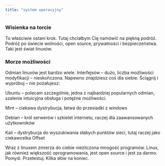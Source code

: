 ```yaml
---
title: "system operacyjny"
---
```


### Wisienka na torcie

To właściwie ostani krok. Tutaj chciałbym Cię namówić na piękną podróż. Podróż po świecie wolności, open source, prywatności i bezpieczeństwa. Taki jest świat linuxów.
### Morze możliwości

Odmian linuxów jest bardzo wiele. Interfejsów – dużo, liczba możliwości modyfikacji – nieskończona. Napewno znajdziesz coś dla siebie. Ściągnij i wypróbuj – nie pożałujesz:

Ubuntu – polecam szczególnie, jedna z najbardziej popularnych odmian, szalenie intuicyjna obsługa i potężne możliwości.

Mint – ciekawa dystrybucja, łatwa do przesiadki z windows

Debian – król serwerów i szkielet internetu, raczej dla zaawansowanych użytkowników

Kali – dystrybucja do wyszukiwania słabych punktów sieci, tutaj raczej jako ciekawostka
Offset

Wraz z linuxem zmierza do ciebie niezliczona mnogość programów. Linux, jak również większość oprogramowania, jest open source i jest za darmo. Pomyśl. Przetestuj. Kilka słów na koniec.
